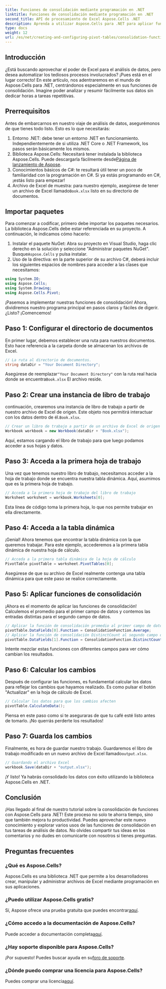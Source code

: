 ```yaml
---
title: Funciones de consolidación mediante programación en .NET
linktitle: Funciones de consolidación mediante programación en .NET
second_title: API de procesamiento de Excel Aspose.Cells .NET
description: Aprenda a utilizar Aspose.Cells para .NET para aplicar funciones de consolidación mediante programación. Automatice sus tareas de análisis de datos de manera eficiente.
type: docs
weight: 12
url: /es/net/creating-and-configuring-pivot-tables/consolidation-functions/
---
```

## Introducción
¿Está buscando aprovechar el poder de Excel para el análisis de datos, pero desea automatizar los tediosos procesos involucrados? ¡Pues está en el lugar correcto! En este artículo, nos adentraremos en el mundo de Aspose.Cells para .NET, centrándonos especialmente en sus funciones de consolidación. Imagine poder analizar y resumir fácilmente sus datos sin dedicar horas a tareas repetitivas.
## Prerrequisitos
Antes de embarcarnos en nuestro viaje de análisis de datos, asegurémonos de que tienes todo listo. Esto es lo que necesitarás:
1. Entorno .NET: debe tener un entorno .NET en funcionamiento. Independientemente de si utiliza .NET Core o .NET Framework, los pasos serán básicamente los mismos.
2.  Biblioteca Aspose.Cells: Necesitará tener instalada la biblioteca Aspose.Cells. Puede descargarla fácilmente desde[Página de lanzamiento de Aspose](https://releases.aspose.com/cells/net/).
3. Conocimientos básicos de C#: te resultará útil tener un poco de familiaridad con la programación en C#. Si ya estás programando en C#, ¡estás listo para empezar!
4. Archivo de Excel de muestra: para nuestro ejemplo, asegúrese de tener un archivo de Excel llamado`Book.xlsx` listo en su directorio de documentos.
## Importar paquetes
Para comenzar a codificar, primero debe importar los paquetes necesarios. La biblioteca Aspose.Cells debe estar referenciada en su proyecto. A continuación, le indicamos cómo hacerlo:
1.  Instalar el paquete NuGet: Abra su proyecto en Visual Studio, haga clic derecho en la solución y seleccione "Administrar paquetes NuGet". Busque`Aspose.Cells` y pulsa instalar.
2. Uso de la directiva: en la parte superior de su archivo C#, deberá incluir los siguientes espacios de nombres para acceder a las clases que necesitamos:
```csharp
using System.IO;
using Aspose.Cells;
using System.Drawing;
using Aspose.Cells.Pivot;
```
¡Pasemos a implementar nuestras funciones de consolidación!
Ahora, dividiremos nuestro programa principal en pasos claros y fáciles de digerir. ¿Listo? ¡Comencemos!
## Paso 1: Configurar el directorio de documentos
En primer lugar, debemos establecer una ruta para nuestros documentos. Esto hace referencia a la carpeta donde se almacenan los archivos de Excel.
```csharp
// La ruta al directorio de documentos.
string dataDir = "Your Document Directory";
```
 Asegúrese de reemplazar`"Your Document Directory"` con la ruta real hacia donde se encuentra`Book.xlsx` El archivo reside.
## Paso 2: Crear una instancia de libro de trabajo
 continuación, crearemos una instancia de libro de trabajo a partir de nuestro archivo de Excel de origen. Este objeto nos permitirá interactuar con los datos dentro de él.`Book.xlsx`.
```csharp
// Crear un libro de trabajo a partir de un archivo de Excel de origen
Workbook workbook = new Workbook(dataDir + "Book.xlsx");
```
Aquí, estamos cargando el libro de trabajo para que luego podamos acceder a sus hojas y datos.
## Paso 3: Acceda a la primera hoja de trabajo
Una vez que tenemos nuestro libro de trabajo, necesitamos acceder a la hoja de trabajo donde se encuentra nuestra tabla dinámica. Aquí, asumimos que es la primera hoja de trabajo.
```csharp
// Acceda a la primera hoja de trabajo del libro de trabajo
Worksheet worksheet = workbook.Worksheets[0];
```
Esta línea de código toma la primera hoja, lo que nos permite trabajar en ella directamente.
## Paso 4: Acceda a la tabla dinámica
¡Genial! Ahora tenemos que encontrar la tabla dinámica con la que queremos trabajar. Para este ejemplo, accederemos a la primera tabla dinámica de nuestra hoja de cálculo.
```csharp
// Acceda a la primera tabla dinámica de la hoja de cálculo
PivotTable pivotTable = worksheet.PivotTables[0];
```
Asegúrese de que su archivo de Excel realmente contenga una tabla dinámica para que este paso se realice correctamente.
## Paso 5: Aplicar funciones de consolidación
¡Ahora es el momento de aplicar las funciones de consolidación! Calculemos el promedio para el primer campo de datos y contemos las entradas distintas para el segundo campo de datos.
```csharp
// Aplicar la función de consolidación promedio al primer campo de datos
pivotTable.DataFields[0].Function = ConsolidationFunction.Average;
// Aplicar la función de consolidación DistinctCount al segundo campo de datos
pivotTable.DataFields[1].Function = ConsolidationFunction.DistinctCount;
```
Intente mezclar estas funciones con diferentes campos para ver cómo cambian los resultados.
## Paso 6: Calcular los cambios
Después de configurar las funciones, es fundamental calcular los datos para reflejar los cambios que hayamos realizado. Es como pulsar el botón "Actualizar" en la hoja de cálculo de Excel.
```csharp
// Calcular los datos para que los cambios afecten
pivotTable.CalculateData();
```
Piensa en este paso como si te aseguraras de que tu café esté listo antes de tomarlo. ¡No querrás perderte los resultados!
## Paso 7: Guarda los cambios
 Finalmente, es hora de guardar nuestro trabajo. Guardaremos el libro de trabajo modificado en un nuevo archivo de Excel llamado`output.xlsx`.
```csharp
// Guardando el archivo Excel
workbook.Save(dataDir + "output.xlsx");
```
¡Y listo! Ya habrás consolidado los datos con éxito utilizando la biblioteca Aspose.Cells en .NET.
## Conclusión
¡Has llegado al final de nuestro tutorial sobre la consolidación de funciones con Aspose.Cells para .NET! Este proceso no solo te ahorra tiempo, sino que también mejora tu productividad. Puedes aprovechar este nuevo conocimiento y explorar varios usos de las funciones de consolidación en tus tareas de análisis de datos. No olvides compartir tus ideas en los comentarios y no dudes en comunicarte con nosotros si tienes preguntas.
## Preguntas frecuentes
### ¿Qué es Aspose.Cells?
Aspose.Cells es una biblioteca .NET que permite a los desarrolladores crear, manipular y administrar archivos de Excel mediante programación en sus aplicaciones.
### ¿Puedo utilizar Aspose.Cells gratis?
 Sí, Aspose ofrece una prueba gratuita que puedes encontrar[aquí](https://releases.aspose.com).
### ¿Cómo accedo a la documentación de Aspose.Cells?
 Puede acceder a documentación completa[aquí](https://reference.aspose.com/cells/net/).
### ¿Hay soporte disponible para Aspose.Cells?
 ¡Por supuesto! Puedes buscar ayuda en su[foro de soporte](https://forum.aspose.com/c/cells/9).
### ¿Dónde puedo comprar una licencia para Aspose.Cells?
 Puedes comprar una licencia[aquí](https://purchase.aspose.com/buy).